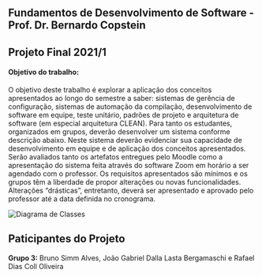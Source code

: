 ## Fundamentos de Desenvolvimento de Software - Prof. Dr. Bernardo Copstein
## Projeto Final 2021/1

#### Objetivo do trabalho:
O objetivo deste trabalho é explorar a aplicação dos conceitos apresentados ao longo do semestre a saber: sistemas de gerência de configuração, sistemas de automação da compilação, desenvolvimento de software em equipe, teste unitário, padrões de projeto e arquitetura de software (em especial arquitetura CLEAN).
Para tanto os estudantes, organizados em grupos, deverão desenvolver um sistema conforme descrição abaixo. Neste sistema deverão evidenciar sua capacidade de desenvolvimento em equipe e de aplicação dos conceitos apresentados.
Serão avaliados tanto os artefatos entregues pelo Moodle como a apresentação do sistema feita através do software Zoom em horário a ser agendado com o professor. Os requisitos apresentados são mínimos e os grupos têm a liberdade de propor alterações ou novas funcionalidades. Alterações “drásticas”, entretanto, deverá ser apresentado e aprovado pelo professor até a data definida no cronograma.

<img src="DiagramaClasses/DiagramaClassesInicial-TF.png" alt="Diagrama de Classes">

## Paticipantes do Projeto
**Grupo 3:** Bruno Simm Alves, João Gabriel Dalla Lasta Bergamaschi e Rafael Dias Coll Oliveira